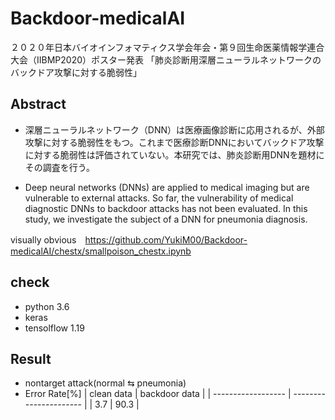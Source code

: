 # Backdoor-medicalAI
２０２０年日本バイオインフォマティクス学会年会・第９回生命医薬情報学連合大会（IIBMP2020）ポスター発表
「肺炎診断用深層ニューラルネットワークのバックドア攻撃に対する脆弱性」

## Abstract
- 深層ニューラルネットワーク（DNN）は医療画像診断に応用されるが、外部攻撃に対する脆弱性をもつ。これまで医療診断DNNにおいてバックドア攻撃に対する脆弱性は評価されていない。本研究では、肺炎診断用DNNを題材にその調査を行う。

- Deep neural networks (DNNs) are applied to medical imaging but are vulnerable to external attacks. So far, the vulnerability of medical diagnostic DNNs to backdoor attacks has not been evaluated. In this study, we investigate the subject of a DNN for pneumonia diagnosis.

visually obvious　https://github.com/YukiM00/Backdoor-medicalAI/chestx/smallpoison_chestx.ipynb

## check
- python 3.6
- keras 
- tensolflow 1.19

## Result
- nontarget attack(normal ⇆ pneumonia)
- Error Rate[%]
|     clean data     |     backdoor data      | 
| ------------------ | ---------------------- |
|         3.7        |          90.3          |




